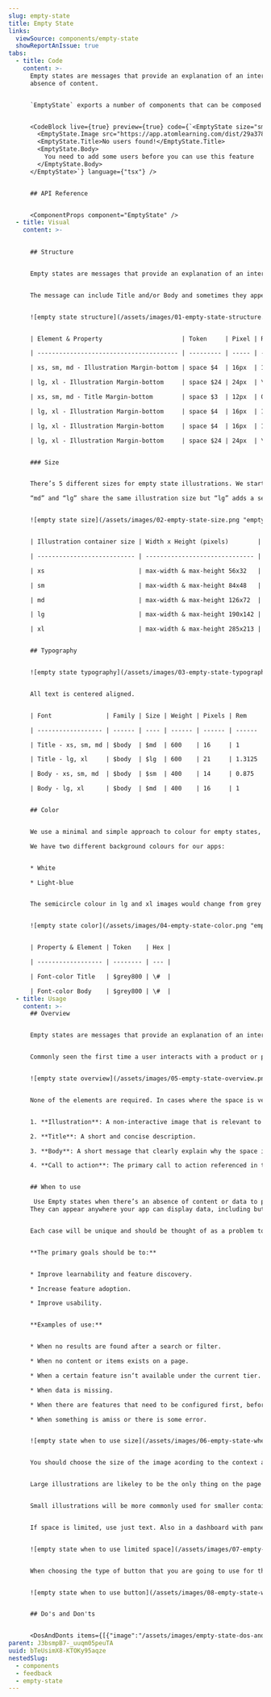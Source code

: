 ```yaml
---
slug: empty-state
title: Empty State
links:
  viewSource: components/empty-state
  showReportAnIssue: true
tabs:
  - title: Code
    content: >-
      Empty states are messages that provide an explanation of an interface in
      absence of content.


      `EmptyState` exports a number of components that can be composed together to create a message. The message can include Title and/or Body and sometimes they appear together with an illustration and actionable buttons. There are 5 different size variants of `EmptyState` ( 'xs', 'sm', 'md', 'lg' and 'xl').


      <CodeBlock live={true} preview={true} code={`<EmptyState size="sm">
        <EmptyState.Image src="https://app.atomlearning.com/dist/29a378dc127c669808f2.svg" alt="" />
        <EmptyState.Title>No users found!</EmptyState.Title>
        <EmptyState.Body>
          You need to add some users before you can use this feature
        </EmptyState.Body>
      </EmptyState>`} language={"tsx"} />


      ## API Reference


      <ComponentProps component="EmptyState" />
  - title: Visual
    content: >-
      

      ## Structure


      Empty states are messages that provide an explanation of an interface in absence of content.


      The message can include Title and/or Body and sometimes they appear together with an illustration and actionable buttons.


      ![empty state structure](/assets/images/01-empty-state-structure.png "empty state structure")


      | Element & Property                      | Token     | Pixel | Rem  |

      | --------------------------------------- | --------- | ----- | ---- |

      | xs, sm, md - Illustration Margin-bottom | space $4  | 16px  | 1    |

      | lg, xl - Illustration Margin-bottom     | space $24 | 24px  | \-   |

      | xs, sm, md - Title Margin-bottom        | space $3  | 12px  | 0.75 |

      | lg, xl - Illustration Margin-bottom     | space $4  | 16px  | 1    |

      | lg, xl - Illustration Margin-bottom     | space $4  | 16px  | 1    |

      | lg, xl - Illustration Margin-bottom     | space $24 | 24px  | \-   |


      ### Size


      There’s 5 different sizes for empty state illustrations. We start designing for “xs” 56x32px and then we multiply each size by x1.5.\

      “md” and “lg” share the same illustration size but “lg” adds a semicircle on the background that comes from the logo of Atom making the total illustration bigger (also for “xl”).


      ![empty state size](/assets/images/02-empty-state-size.png "empty state size")


      | Illustration container size | Width x Height (pixels)        |

      | --------------------------- | ------------------------------ |

      | xs                          | max-width & max-height 56x32   |

      | sm                          | max-width & max-height 84x48   |

      | md                          | max-width & max-height 126x72  |

      | lg                          | max-width & max-height 190x142 |

      | xl                          | max-width & max-height 285x213 |


      ## Typography


      ![empty state typography](/assets/images/03-empty-state-typography.png "empty state typography")


      All text is centered aligned.


      | Font               | Family | Size | Weight | Pixels | Rem    |

      | ------------------ | ------ | ---- | ------ | ------ | ------ |

      | Title - xs, sm, md | $body  | $md  | 600    | 16     | 1      |

      | Title - lg, xl     | $body  | $lg  | 600    | 21     | 1.3125 |

      | Body - xs, sm, md  | $body  | $sm  | 400    | 14     | 0.875  |

      | Body - lg, xl      | $body  | $md  | 400    | 16     | 1      |


      ## Color


      We use a minimal and simple approach to colour for empty states, using a muted greyscale that makes it clear that it’s an unactive illustration communicating that something is missing or doesn’t fully work yet. It also helps to bring users attention to the primary action instead of the illustration.\

      We have two different background colours for our apps:


      * White

      * Light-blue


      The semicircle colour in lg and xl images would change from grey to white when placed within a light-blue background. That means we have 2 images for each illustration.


      ![empty state color](/assets/images/04-empty-state-color.png "empty state color")


      | Property & Element | Token    | Hex |

      | ------------------ | -------- | --- |

      | Font-color Title   | $grey800 | \#  |

      | Font-color Body    | $grey800 | \#  |
  - title: Usage
    content: >-
      ## Overview


      Empty states are messages that provide an explanation of an interface in absence of content.


      Commonly seen the first time a user interacts with a product or page, but can be used when content has been deleted or is unavailable. An empty state is an opportunity to engage, help, and educate users adding an informative message and actionable buttons.


      ![empty state overview](/assets/images/05-empty-state-overview.png "empty state overview")


      None of the elements are required. In cases where the space is very limited, only a body text would be needed to provide the message. Just try to always be informative and provide enought information to orient the user.


      1. **Illustration**: A non-interactive image that is relevant to the message and context.

      2. **Title**: A short and concise description.

      3. **Body**: A short message that clearly explain why the space is empty and what to do next. Direct the user to a primary action button positioned underneath the copy or to a specific UI element.

      4. **Call to action**: The primary call to action referenced in the message above. There could be one or multiple buttons styled as primary, secondary or ghost.


      ## When to use

       Use Empty states when there’s an absence of content or data to provide explanation or to help and educate users.\
      They can appear anywhere your app can display data, including but not limited to panels, tables, cards, modals and full pages.


      Each case will be unique and should be thought of as a problem to solve.


      **The primary goals should be to:**


      * Improve learnability and feature discovery.

      * Increase feature adoption.

      * Improve usability.


      **Examples of use:**


      * When no results are found after a search or filter.

      * When no content or items exists on a page.

      * When a certain feature isn‘t available under the current tier.

      * When data is missing.

      * When there are features that need to be configured first, before having the ability to show or create content.

      * When something is amiss or there is some error.


      ![empty state when to use size](/assets/images/06-empty-state-when-to-use.png "empty state when to use size")


      You should choose the size of the image acording to the context and size of the space for the empty state.


      Large illustrations are likeley to be the only thing on the page or big containers. For example full-screen messages.


      Small illustrations will be more commonly used for smaller containers and when there could be multiple empty states on the same page.


      If space is limited, use just text. Also in a dashboard with panels that could show multiple empty states at the same time consider using just text to avoid repetition.


      ![empty state when to use limited space](/assets/images/07-empty-state-when-to-use-2.png "empty state when to use limited space")


      When choosing the type of button that you are going to use for the empty state consider what other content might appear on the same screen and if there could be other empty states shown at once, in that case we recommend using ghost or link buttons. This avoid scenarios with multiple primary buttons in the UI.


      ![empty state when to use button](/assets/images/08-empty-state-when-to-use-3.png "empty state when to use button")


      ## Do's and Don'ts


      <DosAndDonts items={[{"image":"/assets/images/empty-state-dos-and-donts-01.svg","type":"do","description":"Include a relevant call to action for a possible next step."},{"image":"/assets/images/empty-state-dos-and-donts-02.svg","type":"dont","description":"Include too many primary CTA buttons on one page."},{"image":"/assets/images/empty-state-dos-and-donts-03.svg","type":"do","description":"Limit the number of words in the message as much as possible."},{"image":"/assets/images/empty-state-dos-and-donts-04.svg","type":"avoid","description":"Using negative tone for images or message. Choose an image that has neutral tone."},{"image":"/assets/images/empty-state-dos-and-donts-05.svg","type":"do","description":"Use sentence case for messages and no punctuation on Titles."},{"image":"/assets/images/empty-state-dos-and-donts-06.svg","type":"avoid","description":"Avoid repeating content from the title. "}]} />
parent: J3bsmpB7-_uuqm05peuTA
uuid: bTeUsimX8-KTOKy95aqze
nestedSlug:
  - components
  - feedback
  - empty-state
---
```

